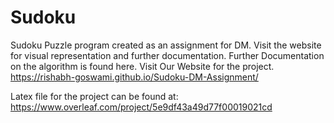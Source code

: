 # Sudoku
Sudoku Puzzle program created as an assignment for DM. Visit the website for visual representation and further documentation.
Further Documentation on the algorithm is found here.
Visit Our Website for the project.<br/>  https://rishabh-goswami.github.io/Sudoku-DM-Assignment/


Latex file for the project can be found at: https://www.overleaf.com/project/5e9df43a49d77f00019021cd
